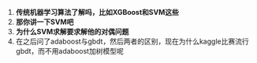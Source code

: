 1. **传统机器学习算法了解吗，比如XGBoost和SVM这些**
2. **那你讲一下SVM吧**
3. **为什么SVM求解要求解他的对偶问题**
4. 在之后问了adaboost与gbdt，然后两者的区别，现在为什么kaggle比赛流行gbdt，而不用adaboost加树模型呢
